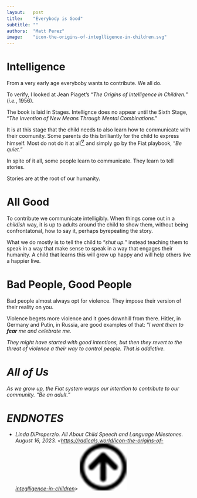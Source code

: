 ```yaml
---
layout:   post
title:    "Everybody is Good"
subtitle: ""
authors:  "Matt Perez"
image:    "icon-the-origins-of-integlligence-in-children.svg"
---
```


<div style='display:none; '>
 <p>Everybody is trying to contribute. For some, the mean is violence, for others, the mean is conversations. We must learn to teach conversations.</p>
</div>

<h1>Intelligence</h1>
 <p>From a very early age everyboby wants to contribute. We all do.</p>
 <p>To verify, I looked at Jean Piaget&rsquo;s &ldquo;<em>The Origins of Intelligence in Children.</em>&rdquo; (<em>i.e.</em>, 1956).</p>
 <p>The book is laid in Stages. Intellignce does no appear until the Sixth Stage, &ldquo;<em>The Invention of New Means Through Mental Combinations</em>.&rdquo;</p>
 <p>It is at this stage that the child needs to also learn how to communicate with their coomunity. Some parents do this brilliantly for the child to express himself. Most do not do it at all<a href="#en01"><sup id="bm01">&hairsp;&nabla;&hairsp;</sup></a> and simply go by the Fiat playbook, &ldquo;<em>Be quiet.</em>&rdquo;</p>
 <p>In spite of it all, some people learn to communicate. They learn to tell stories.</p>
 <p>Stories are at the root of our humanity.</p>

<h1>All Good</h1>
 <p>To contribute we communicate intelligibly. When things come out in a <em>childish</em> way, it is up to adults around the child to show them, without being confrontatonal, how to say it, perhaps byrepeating the story.</p>
 <p>What we do mostly is to tell the child to &ldquo;<em>shut up.</em>&rdquo; instead teaching them to speak in a way that make sense to speak in a way that engages their humanity. A child that learns this will grow up happy and will help others live a happier live.</p>

<h1>Bad People, Good People</h1>
 <p>Bad people almost always opt for violence. They impose their version of their reality on you.</p>
 <p>Violence begets more violence and it goes downhill from there. Hitler, in Germany and Putin, in Russia, are good examples of that: &ldquo;<em>I want them to <strong>fear</strong> me and celebrate me.</p>
 <p>They might have started with good intentions, but then they revert to the threat of violence a their way to control people. That is addictive.</p>

<h1>All of Us</h1>
 <p>As we grow up, the Fiat system warps our intention to contribute to our community. &ldquo;Be an adult.&rdquo;</p>

<h1 class="_section">ENDNOTES</h1>
 <ul>
  <li id="en01">
   <p class="_list-item">
    Linda DiProperzio.
    <em>All About Child Speech and Language Milestones</em>.
    August 16, 2023.
    &lt;<a href="https://radicals.world/icon-the-origins-of-integlligence-in-children" target="_blank">https://radicals.world/icon-the-origins-of-integlligence-in-children</a>&gt;
    <a class="_uparrow" href="#bm01"><img src="/assets/img/arrow-up-icon.png"></a>
   </p>
  </li>
 </ul>
